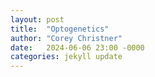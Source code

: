 ```yaml
---
layout: post
title:  "Optogenetics"
author: "Corey Christner"
date:   2024-06-06 23:00 -0000
categories: jekyll update
---
```

